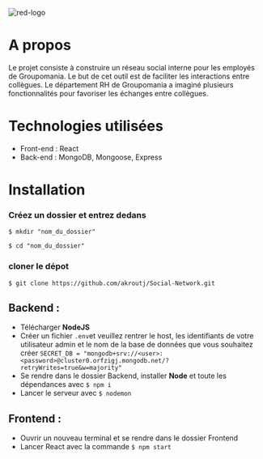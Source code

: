 ![red-logo](https://user-images.githubusercontent.com/91476829/184596545-b4680565-71c5-4d68-b754-70b40a8ee8fb.png)



# A propos

Le projet consiste à construire un réseau social interne pour les employés de Groupomania. Le but de cet outil est de faciliter les interactions entre collègues. Le département RH de Groupomania a imaginé plusieurs fonctionnalités pour favoriser les échanges entre collègues.

# Technologies utilisées

* Front-end : React
* Back-end : MongoDB, Mongoose, Express

# Installation

### Créez un dossier et entrez dedans

`$ mkdir "nom_du_dossier"`

`$ cd "nom_du_dossier"`

### cloner le dépot

`$ git clone https://github.com/akroutj/Social-Network.git`

## Backend :

* Télécharger __NodeJS__
* Créer un fichier `.env`et veuillez rentrer le host, les identifiants de votre utilisateur admin et le nom de la base de données que vous souhaitez créer `SECRET_DB = "mongodb+srv://<user>:<password>@cluster0.orfzigj.mongodb.net/?retryWrites=true&w=majority"`
* Se rendre dans le dossier Backend, installer __Node__ et toute les dépendances avec `$ npm i`
* Lancer le serveur avec `$ nodemon`

## Frontend :

* Ouvrir un nouveau terminal et se rendre dans le dossier Frontend
* Lancer React avec la commande `$ npm start`

